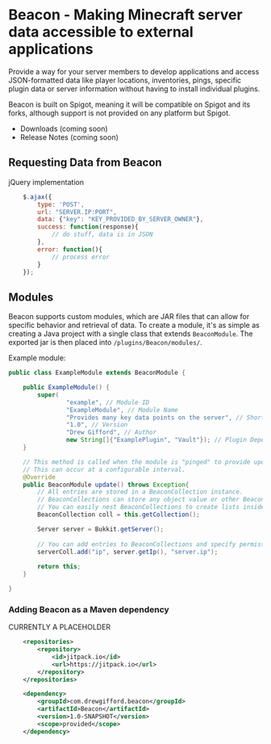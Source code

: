 # Beacon - Making Minecraft server data accessible to external applications

Provide a way for your server members to develop applications and access JSON-formatted data like player locations, inventories, pings, specific plugin data or server information without having to install individual plugins.

Beacon is built on Spigot, meaning it will be compatible on Spigot and its forks, although support is not provided on any platform but Spigot.

- Downloads (coming soon)
- Release Notes (coming soon)

## Requesting Data from Beacon
jQuery implementation
```javascript
    $.ajax({
		type: 'POST',
		url: "SERVER.IP:PORT",
		data: {"key": "KEY_PROVIDED_BY_SERVER_OWNER"},
		success: function(response){
		    // do stuff, data is in JSON
		},
		error: function(){
			// process error
		}
    });

```

## Modules

Beacon supports custom modules, which are JAR files that can allow for specific behavior and retrieval of data. To create a module, it's as simple as creating a Java project with a single class that extends `BeaconModule`. The exported jar is then placed into `/plugins/Beacon/modules/`.

Example module:
```java
public class ExampleModule extends BeaconModule {

    public ExampleModule() {
        super(
                "example", // Module ID
                "ExampleModule", // Module Name
                "Provides many key data points on the server", // Short Description
                "1.0", // Version
                "Drew Gifford", // Author
                new String[]{"ExamplePlugin", "Vault"}); // Plugin Dependencies
    }

    // This method is called when the module is "pinged" to provide updated data.
    // This can occur at a configurable interval.
    @Override
    public BeaconModule update() throws Exception{
        // All entries are stored in a BeaconCollection instance.
        // BeaconCollections can store any object value or other BeaconCollections.
        // You can easily nest BeaconCollections to create lists inside of lists.
        BeaconCollection coll = this.getCollection();

        Server server = Bukkit.getServer();
        
        // You can add entries to BeaconCollections and specify permissions needed to access them.
        serverColl.add("ip", server.getIp(), "server.ip");
        
        return this;
    }

}
```

### Adding Beacon as a Maven dependency
CURRENTLY A PLACEHOLDER
```xml
    <repositories>
        <repository>
            <id>jitpack.io</id>
            <url>https://jitpack.io</url>
        </repository>
    </repositories>
```
```xml
    <dependency>
        <groupId>com.drewgifford.beacon</groupId>
        <artifactId>Beacon</artifactId>
        <version>1.0-SNAPSHOT</version>
        <scope>provided</scope>
    </dependency>
```